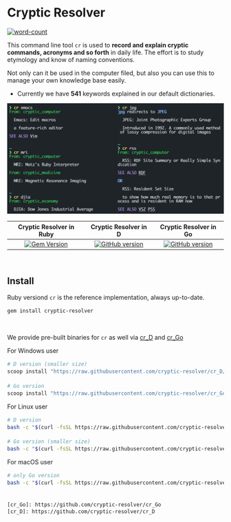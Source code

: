 # Cryptic Resolver

[![word-count](https://img.shields.io/badge/Keywords%20Inlcuded-541-brightgreen)](#default-dictionaries)

This command line tool `cr` is used to **record and explain cryptic commands, acronyms and so forth** in daily life.
The effort is to study etymology and know of naming conventions.

Not only can it be used in the computer filed, but also you can use this to manage your own knowledge base easily.

- Currently we have **541** keywords explained in our default dictionaries.

![screenshot](./screenshot.png)


<div align="center">

| **Cryptic Resolver in Ruby** | **Cryptic Resolver in D**  | **Cryptic Resolver in Go** |
|:------------:|:---------:|:-----------:|
| [![Gem Version](https://badge.fury.io/rb/cryptic-resolver.svg)](https://rubygems.org/gems/cryptic-resolver)  | [![GitHub version](https://badge.fury.io/gh/cryptic-resolver%2Fcr_D.svg)](https://github.com/cryptic-resolver/cr_D) | [![GitHub version](https://badge.fury.io/gh/cryptic-resolver%2Fcr_Go.svg)](https://github.com/cryptic-resolver/cr_Go) |

</div>


<br>

## Install

Ruby versiond `cr` is the reference implementation, always up-to-date.
```bash
gem install cryptic-resolver
```

<br>

We provide pre-built binaries for `cr` as well via [cr_D](https://github.com/cryptic-resolver/cr_D) and [cr_Go](https://github.com/cryptic-resolver/cr_Go)

For Windows user
```powershell
# D version (smaller size)
scoop install "https://raw.githubusercontent.com/cryptic-resolver/cr_D/main/install/cryptic-resolver.json"

# Go version
scoop install "https://raw.githubusercontent.com/cryptic-resolver/cr_Go/main/install/cryptic-resolver.json"
```


For Linux user
```bash
# D version
bash -c "$(curl -fsSL https://raw.githubusercontent.com/cryptic-resolver/cr_D/main/install/i.sh)"

# Go version (smaller size)
bash -c "$(curl -fsSL https://raw.githubusercontent.com/cryptic-resolver/cr_Go/main/install/i.sh)"
```


For macOS user
```bash
# only Go version
bash -c "$(curl -fsSL https://raw.githubusercontent.com/cryptic-resolver/cr_Go/master/install/i.sh)"


[cr_Go]: https://github.com/cryptic-resolver/cr_Go
[cr_D]: https://github.com/cryptic-resolver/cr_D
